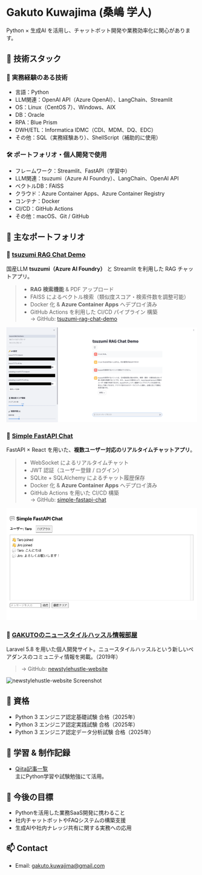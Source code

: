 # Gakuto Kuwajima (桑嶋 学人)

Python × 生成AI を活用し、チャットボット開発や業務効率化に関心があります。

## 🔧 技術スタック
### 💼 実務経験のある技術
- 言語：Python
- LLM関連：OpenAI API（Azure OpenAI）、LangChain、Streamlit
- OS：Linux（CentOS 7）、Windows、AIX
- DB：Oracle
- RPA：Blue Prism
- DWH/ETL：Informatica IDMC（CDI、MDM、DQ、EDC）
- その他：SQL（実務経験あり）、ShellScript（補助的に使用）

### 🛠 ポートフォリオ・個人開発で使用
- フレームワーク：Streamlit、FastAPI（学習中）
- LLM関連：tsuzumi（Azure AI Foundry）、LangChain、OpenAI API
- ベクトルDB：FAISS
- クラウド：Azure Container Apps、Azure Container Registry
- コンテナ：Docker
- CI/CD：GitHub Actions
- その他：macOS、Git / GitHub

## 📌 主なポートフォリオ
### 🔗 [tsuzumi RAG Chat Demo](https://github.com/gaku-devlog/tsuzumi-rag-chat-demo)
国産LLM **tsuzumi（Azure AI Foundry）** と Streamlit を利用した RAG チャットアプリ。  
> - **RAG 検索機能** & PDF アップロード
> - FAISS によるベクトル検索（類似度スコア・検索件数を調整可能）  
> - Docker 化 & **Azure Container Apps** へデプロイ済み  
> - GitHub Actions を利用した CI/CD パイプライン 構築  
> → GitHub: [tsuzumi-rag-chat-demo](https://github.com/gaku-devlog/tsuzumi-rag-chat-demo)

![tsuzumi RAG Chat Demo Screenshot](https://raw.githubusercontent.com/gaku-devlog/tsuzumi-rag-chat-demo/main/images/chat_demo.png)

### 🔗 [Simple FastAPI Chat](https://github.com/gaku-devlog/simple-fastapi-chat)
FastAPI × React を用いた、**複数ユーザー対応のリアルタイムチャットアプリ**。  
> - WebSocket によるリアルタイムチャット  
> - JWT 認証（ユーザー登録 / ログイン）  
> - SQLite + SQLAlchemy によるチャット履歴保存  
> - Docker 化 & **Azure Container Apps** へデプロイ済み  
> - GitHub Actions を用いた CI/CD 構築  
> → GitHub: [simple-fastapi-chat](https://github.com/gaku-devlog/simple-fastapi-chat)

![Simple FastAPI Chat Screenshot](https://raw.githubusercontent.com/gaku-devlog/simple-fastapi-chat/main/images/chat_demo.png)

### 🔗 [GAKUTOのニュースタイルハッスル情報部屋](https://gakuto-newstylehustle.com)
Laravel 5.8 を用いた個人開発サイト。ニュースタイルハッスルという新しいペアダンスのコミュニティ情報を掲載。（2019年）
> → GitHub: [newstylehustle-website](https://github.com/gaku-devlog/newstylehustle-website)

![newstylehustle-website Screenshot](https://raw.githubusercontent.com/gaku-devlog/newstylehustle-website/main/docs/images/top.jpg)

## 📜 資格
- Python 3 エンジニア認定基礎試験 合格（2025年）
- Python 3 エンジニア認定実践試験 合格（2025年）
- Python 3 エンジニア認定データ分析試験 合格（2025年）


## 📘 学習 & 制作記録
- [Qiita記事一覧](https://qiita.com/gaku-devlog)  
  主にPython学習や試験勉強にて活用。

## 🎯 今後の目標
- Pythonを活用した業務SaaS開発に携わること
- 社内チャットボットやFAQシステムの構築支援
- 生成AIや社内ナレッジ共有に関する実務への応用

## 📫 Contact
- Email: gakuto.kuwajima@gmail.com
